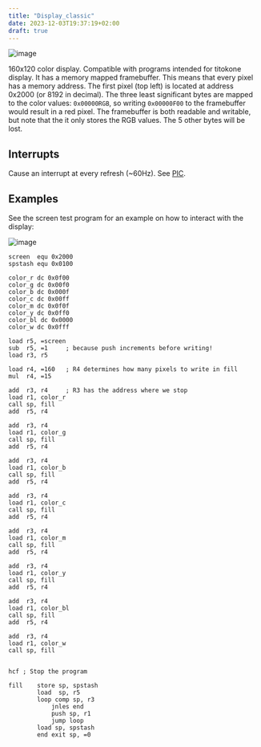 ```yaml
---
title: "Display_classic"
date: 2023-12-03T19:37:19+02:00
draft: true
---
```

![image](/img/dev_display_classic.png)

160x120 color display. Compatible with programs intended for titokone display. It has a memory mapped framebuffer. This means that every pixel has a memory address. The first pixel (top left) is located at address 0x2000 (or 8192 in decimal). The three least significant bytes are mapped to the color values: ```0x00000RGB```, so writing ```0x00000F00``` to the framebuffer would result in a red pixel. The framebuffer is both readable and writable, but note that the it only stores the RGB values. The 5 other bytes will be lost.
## Interrupts
Cause an interrupt at every refresh (~60Hz). See [PIC](PIC).

## Examples
See the screen test program for an example on how to interact with the display:  

![image](https://user-images.githubusercontent.com/100710152/229116944-b84c06fe-d5b1-4712-a336-3e986185b685.png)

```
screen  equ 0x2000
spstash equ 0x0100

color_r dc 0x0f00
color_g dc 0x00f0
color_b dc 0x000f
color_c dc 0x00ff
color_m dc 0x0f0f
color_y dc 0x0ff0
color_bl dc 0x0000
color_w dc 0x0fff

load r5, =screen
sub  r5, =1     ; because push increments before writing!
load r3, r5

load r4, =160   ; R4 determines how many pixels to write in fill
mul  r4, =15

add  r3, r4     ; R3 has the address where we stop
load r1, color_r
call sp, fill
add  r5, r4

add  r3, r4
load r1, color_g
call sp, fill
add  r5, r4

add  r3, r4
load r1, color_b
call sp, fill
add  r5, r4

add  r3, r4
load r1, color_c
call sp, fill
add  r5, r4

add  r3, r4
load r1, color_m
call sp, fill
add  r5, r4

add  r3, r4
load r1, color_y
call sp, fill
add  r5, r4

add  r3, r4
load r1, color_bl
call sp, fill
add  r5, r4

add  r3, r4
load r1, color_w
call sp, fill


hcf ; Stop the program

fill    store sp, spstash
        load  sp, r5
        loop comp sp, r3
            jnles end
            push sp, r1
            jump loop
        load sp, spstash
        end exit sp, =0
```